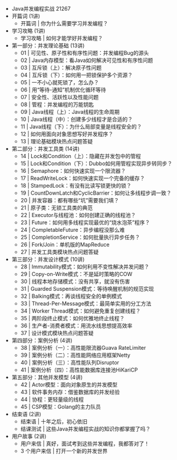 - Java并发编程实战 21267
- 开篇词 (1讲)
	- 开篇词 | 你为什么需要学习并发编程？
- 学习攻略 (1讲)
	- 学习攻略 | 如何才能学好并发编程？
- 第一部分：并发理论基础 (13讲)
	- 01 | 可见性、原子性和有序性问题：并发编程Bug的源头
	- 02 | Java内存模型：看Java如何解决可见性和有序性问题
	- 03 | 互斥锁（上）：解决原子性问题
	- 04 | 互斥锁（下）：如何用一把锁保护多个资源？
	- 05 | 一不小心就死锁了，怎么办？
	- 06 | 用“等待-通知”机制优化循环等待
	- 07 | 安全性、活跃性以及性能问题
	- 08 | 管程：并发编程的万能钥匙
	- 09 | Java线程（上）：Java线程的生命周期
	- 10 | Java线程（中）：创建多少线程才是合适的？
	- 11 | Java线程（下）：为什么局部变量是线程安全的？
	- 12 | 如何用面向对象思想写好并发程序？
	- 13 | 理论基础模块热点问题答疑
- 第二部分：并发工具类 (14讲)
	- 14 | Lock和Condition（上）：隐藏在并发包中的管程
	- 15 | Lock和Condition（下）：Dubbo如何用管程实现异步转同步？
	- 16 | Semaphore：如何快速实现一个限流器？
	- 17 | ReadWriteLock：如何快速实现一个完备的缓存？
	- 18 | StampedLock：有没有比读写锁更快的锁？
	- 19 | CountDownLatch和CyclicBarrier：如何让多线程步调一致？
	- 20 | 并发容器：都有哪些“坑”需要我们填？
	- 21 | 原子类：无锁工具类的典范
	- 22 | Executor与线程池：如何创建正确的线程池？
	- 23 | Future：如何用多线程实现最优的“烧水泡茶”程序？
	- 24 | CompletableFuture：异步编程没那么难
	- 25 | CompletionService：如何批量执行异步任务？
	- 26 | Fork/Join：单机版的MapReduce
	- 27 | 并发工具类模块热点问题答疑
- 第三部分：并发设计模式 (10讲)
	- 28 | Immutability模式：如何利用不变性解决并发问题？
	- 29 | Copy-on-Write模式：不是延时策略的COW
	- 30 | 线程本地存储模式：没有共享，就没有伤害
	- 31 | Guarded Suspension模式：等待唤醒机制的规范实现
	- 32 | Balking模式：再谈线程安全的单例模式
	- 33 | Thread-Per-Message模式：最简单实用的分工方法
	- 34 | Worker Thread模式：如何避免重复创建线程？
	- 35 | 两阶段终止模式：如何优雅地终止线程？
	- 36 | 生产者-消费者模式：用流水线思想提高效率
	- 37 | 设计模式模块热点问题答疑
- 第四部分：案例分析 (4讲)
	- 38 | 案例分析（一）：高性能限流器Guava RateLimiter
	- 39 | 案例分析（二）：高性能网络应用框架Netty
	- 40 | 案例分析（三）：高性能队列Disruptor
	- 41 | 案例分析（四）：高性能数据库连接池HiKariCP
- 第五部分：其他并发模型 (4讲)
	- 42 | Actor模型：面向对象原生的并发模型
	- 43 | 软件事务内存：借鉴数据库的并发经验
	- 44 | 协程：更轻量级的线程
	- 45 | CSP模型：Golang的主力队员
- 结束语 (2讲)
	- 结束语 | 十年之后，初心依旧
	- 结课测试 | 这些Java并发编程实战的知识你都掌握了吗？
- 用户故事 (2讲)
	- 用户来信 | 真好，面试考到这些并发编程，我都答对了！
	- 3 个用户来信 | 打开一个新的并发世界